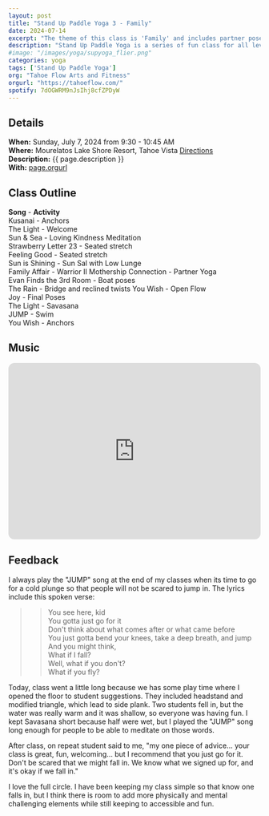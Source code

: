 ```yaml
---
layout: post
title: "Stand Up Paddle Yoga 3 - Family"
date: 2024-07-14 
excerpt: "The theme of this class is 'Family' and includes partner poses and glances to build connection to one another."
description: "Stand Up Paddle Yoga is a series of fun class for all levels with flowing poses and breathwork to build stability, flexibility, and mindfulness. These classes will follow an arc of opening awareness, warm-up stretch, balancing poses, inversions, grounding poses, relaxation, and a cold plunge."
#image: "/images/yoga/supyoga_flier.png"
categories: yoga
tags: ['Stand Up Paddle Yoga']
org: "Tahoe Flow Arts and Fitness"
orgurl: "https://tahoeflow.com/"
spotify: 7dOGWRM9nJsIhj8cfZPDyW
---
```


## Details

**When:** Sunday, July 7, 2024 from 9:30 - 10:45 AM   
**Where:** Mourelatos Lake Shore Resort, Tahoe Vista [Directions](https://www.google.com/maps/dir//6834+N+Lake+Blvd,+Tahoe+Vista,+CA+96148/@39.239939,-120.1344659,12z/data=!4m8!4m7!1m0!1m5!1m1!1s0x809964b0ff6493a3:0x7579cace84dcb8f8!2m2!1d-120.052065!2d39.239968?entry=ttu)   
**Description:** {{ page.description }}     
**With:** [page.orgurl](page.org)

## Class Outline

**Song** - **Activity**      
Kusanai - Anchors      
The Light - Welcome       
Sun & Sea - Loving Kindness Meditation     
Strawberry Letter 23 - Seated stretch      
Feeling Good - Seated stretch        
Sun is Shining - Sun Sal with Low Lunge       
Family Affair - Warrior II
Mothership Connection - Partner Yoga  
Evan Finds the 3rd Room - Boat poses  
The Rain - Bridge and reclined twists
You Wish - Open Flow              
Joy - Final Poses      
The Light - Savasana             
JUMP - Swim   
You Wish - Anchors   


## Music

<iframe style="border-radius:12px" src="https://open.spotify.com/embed/playlist/{{ page.spotify }}?utm_source=generator" width="100%" height="352" frameBorder="0" allowfullscreen="" allow="autoplay; clipboard-write; encrypted-media; fullscreen; picture-in-picture" loading="lazy"></iframe>  


## Feedback

I always play the "JUMP" song at the end of my classes when its time to go for a cold plunge so that people will not be scared to jump in. The lyrics include this spoken verse:

>> You see here, kid    
>> You gotta just go for it    
>> Don't think about what comes after or what came before    
>> You just gotta bend your knees, take a deep breath, and jump    
>> And you might think,    
>> What if I fall?    
>> Well, what if you don't?    
>> What if you fly?    

Today, class went a little long because we has some play time where I opened the floor to student suggestions. They included headstand and modified triangle, which lead to side plank. Two students fell in, but the water was really warm and it was shallow, so everyone was having fun. I kept Savasana short because half were wet, but I played the "JUMP" song long enough for people to be able to meditate on those words. 

After class, on repeat student said to me, "my one piece of advice... your class is great, fun, welcoming... but I recommend that you just go for it. Don't be scared that we might fall in. We know what we signed up for, and it's okay if we fall in."

I love the full circle. I have been keeping my class simple so that know one falls in, but I think there is room to add more physically and mental challenging elements while still keeping to accessible and fun.